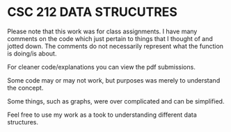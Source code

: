 # CSC 212 DATA STRUCUTRES


Please note that this work was for class assignments.
I have many comments on the code which just pertain to things that I thought of and jotted down. The comments do not necessarily represent what the function is doing/is about.

For cleaner code/explanations you can view the pdf submissions.




Some code may or may not work, but purposes was merely to understand the concept.

Some things, such as graphs, were over complicated and can be simplified. 

Feel free to use my work as a took to understanding different data structures. 
